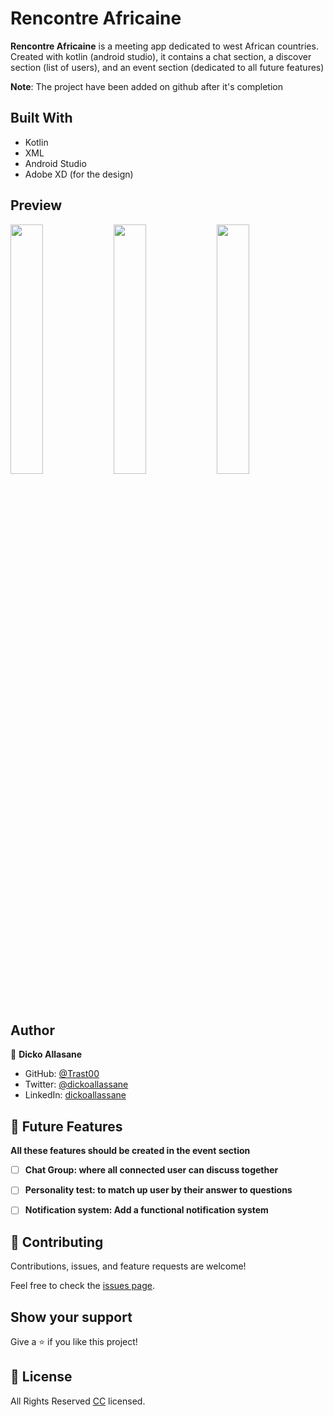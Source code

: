 <a name="readme-top"></a>

# Rencontre Africaine

**Rencontre Africaine** is a meeting app dedicated to west African countries. Created with kotlin (android studio), it contains a chat section, a discover section (list of users), and an event section (dedicated to all future features)


**Note**: The project have been added on github after it's completion


## Built With 
- Kotlin
- XML
- Android Studio
- Adobe XD (for the design)

## Preview
<p>
<img alt="" width="32%" src="https://user-images.githubusercontent.com/74411135/207545576-db4cf750-baf2-4890-a098-b32b68f6e8cd.png" /> 

<img alt="" width="32%" src="https://user-images.githubusercontent.com/74411135/207545635-59b07881-0e0a-41f6-858b-670a5b533fba.png" /> 

<img alt="" width="32%" src="https://user-images.githubusercontent.com/74411135/207545677-bcd26bc3-df0b-4c12-b381-70e70df0b94f.png" /> 
</p>


## Author

👤 **Dicko Allasane**

- GitHub: [@Trast00](https://github.com/Trast00)
- Twitter: [@dickoallassane](https://twitter.com/AllassaneDicko0/)
- LinkedIn: [dickoallassane](https://www.linkedin.com/in/allassane-dicko-744aaa224)


## 🔭 Future Features <a name="future-features"></a>
**All these features should be created in the event section**
- [ ] **Chat Group: where all connected user can discuss together**
- [ ] **Personality test: to match up user by their answer to questions**
- [ ] **Notification system: Add a functional notification system**



## 🤝 Contributing <a name="contributing"></a>

Contributions, issues, and feature requests are welcome!

Feel free to check the [issues page](https://github.com/Trast00/mobile-portfolios/issues).


## Show your support

Give a ⭐️ if you like this project!

## 📝 License <a name="license"></a>

All Rights Reserved [CC](./LICENSE) licensed.

